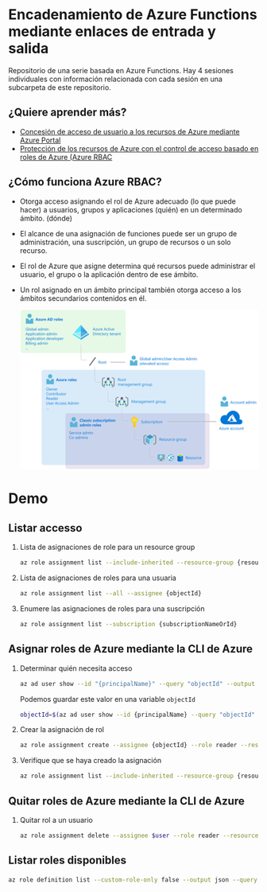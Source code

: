 # Encadenamiento de Azure Functions mediante enlaces de entrada y salida

Repositorio de una serie basada en Azure Functions. Hay 4 sesiones individuales con información relacionada con cada sesión en una subcarpeta de este repositorio.

## ¿Quiere aprender más?

- [Concesión de acceso de usuario a los recursos de Azure mediante Azure Portal](https://docs.microsoft.com/azure/role-based-access-control/quickstart-assign-role-user-portal)
- [Protección de los recursos de Azure con el control de acceso basado en roles de Azure (Azure RBAC](https://docs.microsoft.com/learn/modules/secure-azure-resources-with-rbac/)


## ¿Cómo funciona Azure RBAC?

- Otorga acceso asignando el rol de Azure adecuado (lo que puede hacer) a usuarios, grupos y aplicaciones (quién) en un determinado ámbito. (dónde)
- El alcance de una asignación de funciones puede ser un grupo de administración, una suscripción, un grupo de recursos o un solo recurso.
- El rol de Azure que asigne determina qué recursos puede administrar el usuario, el grupo o la aplicación dentro de ese ámbito.
- Un rol asignado en un ámbito principal también otorga acceso a los ámbitos secundarios contenidos en él.

    ![diagram of how azure ad works](1.png)

# Demo

## Listar accesso

1. Lista de asignaciones de role para un resource group

    ```sh 
    az role assignment list --include-inherited --resource-group {resourcegroupname} --output json --query '[].{principalName:principalName, roleDefinitionName:roleDefinitionName, scope:scope}'
    ```

2. Lista de asignaciones de roles para una usuaria

    ```sh
    az role assignment list --all --assignee {objectId}
    ```

3. Enumere las asignaciones de roles para una suscripción

    ```sh
    az role assignment list --subscription {subscriptionNameOrId}
    ```

## Asignar roles de Azure mediante la CLI de Azure


1. Determinar quién necesita acceso
    ```sh
    az ad user show --id "{principalName}" --query "objectId" --output tsv
    ```
    Podemos guardar este valor en una variable `objectId`
    ```sh
    objectId=$(az ad user show --id {principalName} --query "objectId" --output tsv)
    ```

2. Crear la asignación de rol
    ```sh
    az role assignment create --assignee {objectId} --role reader --resource-group {resourcegroupname}
    ```
3. Verifique que se haya creado la asignación

    ```sh
    az role assignment list --include-inherited --resource-group {resourcegroupname}
    ```

## Quitar roles de Azure mediante la CLI de Azure

1. Quitar rol a un usuario
    ```sh
    az role assignment delete --assignee $user --role reader --resource-group {resourcegroupname}
    ```
## Listar roles disponibles

```sh
az role definition list --custom-role-only false --output json --query '[].{roleName:roleName, description:description, roleType:roleType}'
```

